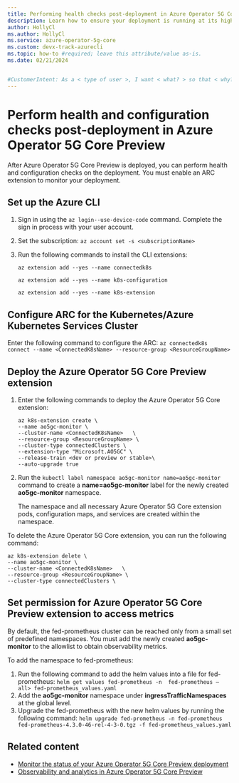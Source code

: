 ```yaml
---
title: Performing health checks post-deployment in Azure Operator 5G Core Preview
description: Learn how to ensure your deployment is running at its highest capacity by performing health checks post-deployment.
author: HollyCl
ms.author: HollyCl
ms.service: azure-operator-5g-core
ms.custom: devx-track-azurecli
ms.topic: how-to #required; leave this attribute/value as-is.
ms.date: 02/21/2024


#CustomerIntent: As a < type of user >, I want < what? > so that < why? >.
---
```



# Perform health and configuration checks post-deployment in Azure Operator 5G Core Preview

After Azure Operator 5G Core Preview is deployed, you can perform health and configuration checks on the deployment. You must enable an ARC extension to monitor your deployment. 

## Set up the Azure CLI

1. Sign in using the `az login--use-device-code` command. Complete the sign in process with your user account.
1. Set the subscription: `az account set -s <subscriptionName>`
1. Run the following commands to install the CLI extensions:

   `az extension add --yes --name connectedk8s` 

    `az extension add --yes --name k8s-configuration` 
    
    `az extension add --yes --name k8s-extension`

## Configure ARC for the Kubernetes/Azure Kubernetes Services Cluster

Enter the following command to configure the ARC:
`az connectedk8s connect --name <ConnectedK8sName> --resource-group <ResourceGroupName>`

## Deploy the Azure Operator 5G Core Preview extension

1. Enter the following commands to deploy the Azure Operator 5G Core extension:

    ```azurecli
    az k8s-extension create \ 
    --name ao5gc-monitor \ 
    --cluster-name <ConnectedK8sName>   \ 
    --resource-group <ResourceGroupName> \ 
    --cluster-type connectedClusters \ 
    --extension-type "Microsoft.AO5GC" \ 
    --release-train <dev or preview or stable>\ 
    --auto-upgrade true
    ```

2. Run the `kubectl label namespace ao5gc-monitor name=ao5gc-monitor` command to create a **name=ao5gc-monitor** label for the newly created **ao5gc-monitor** namespace.

    The namespace and all necessary Azure Operator 5G Core extension pods, configuration maps, and services are created within the namespace.  

To delete the Azure Operator 5G Core extension, you can run the following command:

```azurecli
az k8s-extension delete \ 
--name ao5gc-monitor \ 
--cluster-name <ConnectedK8sName>   \ 
--resource-group <ResourceGroupName> \ 
--cluster-type connectedClusters \
```

## Set permission for Azure Operator 5G Core Preview extension to access metrics

By default, the fed-prometheus cluster can be reached only from a small set of predefined namespaces. You must add the newly created **ao5gc-monitor** to the allowlist to obtain observability metrics.

To add the namespace to fed-prometheus:

1. Run the following command to add the helm values into a file for fed-prometheus:
    `helm get values fed-prometheus -n  fed-prometheus –all> fed-prometheus_values.yaml`
2. Add the **ao5gc-monitor** namespace under **ingressTrafficNamespaces** at the global level.
1. Upgrade the fed-prometheus with the new helm values by running the following command:
    `helm upgrade fed-prometheus -n fed-prometheus fed-prometheus-4.3.0-46-rel-4-3-0.tgz -f fed-prometheus_values.yaml`

## Related content

- [Monitor the  status of your Azure Operator 5G Core Preview deployment](how-to-monitor-deployment-status.md)
- [Observability and analytics in Azure Operator 5G Core Preview](concept-observability-analytics.md)
